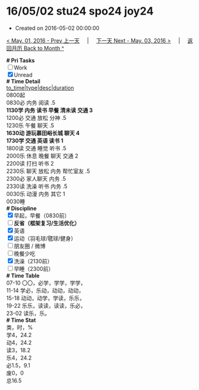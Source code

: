 # 16/05/02 stu24 spo24 joy24

- Created on 2016-05-02 00:00:00

[< May. 01, 2016 - Prev 上一天](/lifelogs/2016/05/d01.md) &nbsp; &nbsp; | &nbsp; &nbsp; [下一天 Next - May. 03, 2016 >](/lifelogs/2016/05/d03.md) &nbsp; &nbsp; |  &nbsp; &nbsp; [返回月历 Back to Month ^](/lifelogs/2016/05/index.md)
<br/><div><b># Pri Tasks</b></div><div><input type="checkbox"/>Work</div><div><input checked="true" type="checkbox"/>Unread</div><div><b># Time Detail</b></div><div><u>to_time|type|desc|duration</u></div><div>0800起</div><div>0830必 内务 阅读 .5</div><div><b>1130学 内务 读书 早餐 清未读 交通 3</b></div><div>1200必 交通 放松 分神 .5</div><div>1230乐 午餐 聊天 .5</div><div><b>1630动 游玩慕田峪长城 聊天 4</b></div><div><b>1730学 交通 英语 读书 1</b></div><div>1800读 交通 睡觉 听书 .5</div><div>2000乐 休息 晚餐 聊天 交通 2</div><div>2200读 打扫 听书 2</div><div>2230乐 聊天 放松 内务 帮忙室友 .5</div><div>2300必 家人聊天 内务 .5</div><div>2330读 洗澡 听书 内务 .5</div><div>0030乐 动漫 内务 其它 1</div><div>0030睡</div><div><b># Discipline</b></div><div><input checked="true" type="checkbox"/>早起，早餐（0830前）</div><div><b><input type="checkbox"/></b><b>反省（框架复习/生活优化）</b></div><div><input checked="true" type="checkbox"/>英语</div><div><input checked="true" type="checkbox"/>运动（羽毛球/毽球/健身）</div><div><input type="checkbox"/>朋友圈 / 微博</div><div><input type="checkbox"/>晚餐少吃</div><div><input checked="true" type="checkbox"/>洗澡（2130前）</div><div><input type="checkbox"/>早睡（2300前）</div><div><b># Time Table</b></div><div>07-10 〇〇，必学，学学，学学，</div><div>11-14 学必，乐动，动动，动动，</div><div>15-18 动动，动学，学读，乐乐，</div><div>19-22 乐乐，读读，读读，乐必，</div><div>23-02 读乐，乐。</div><div><b># Time Stat</b></div><div>类，时，%</div><div>学4，24.2</div><div>动4，24.2</div><div>读3，18.2</div><div>乐4，24.2</div><div>必1.5，9.1</div><div>废0，0</div><div>总16.5</div>

